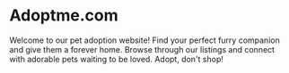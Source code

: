 # Adoptme.com
Welcome to our pet adoption website! Find your perfect furry companion and give them a forever home. Browse through our listings and connect with adorable pets waiting to be loved. Adopt, don't shop!
